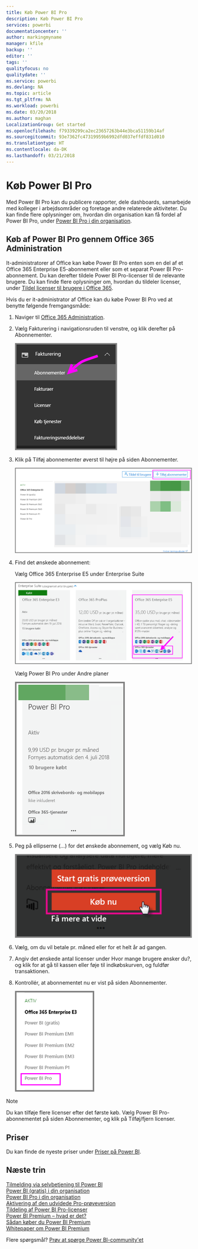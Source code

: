 ```yaml
---
title: Køb Power BI Pro
description: Køb Power BI Pro
services: powerbi
documentationcenter: ''
author: markingmyname
manager: kfile
backup: ''
editor: ''
tags: ''
qualityfocus: no
qualitydate: ''
ms.service: powerbi
ms.devlang: NA
ms.topic: article
ms.tgt_pltfrm: NA
ms.workload: powerbi
ms.date: 03/20/2018
ms.author: maghan
LocalizationGroup: Get started
ms.openlocfilehash: f79339299ca2ec23657263b44e3bca51159b14af
ms.sourcegitcommit: 93e7362fc47319959b6992dfd037effdf831d010
ms.translationtype: HT
ms.contentlocale: da-DK
ms.lasthandoff: 03/21/2018
---
```

# <a name="purchasing-power-bi-pro"></a>Køb Power BI Pro

Med Power BI Pro kan du publicere rapporter, dele dashboards, samarbejde med kolleger i arbejdsområder og foretage andre relaterede aktiviteter. Du kan finde flere oplysninger om, hvordan din organisation kan få fordel af Power BI Pro, under [Power BI Pro i din organisation](service-power-bi-pro-in-your-organization.md).

## <a name="purchasing-power-bi-pro-through-office-365-admin-center"></a>Køb af Power BI Pro gennem Office 365 Administration

It-administratorer af Office kan købe Power BI Pro enten som en del af et Office 365 Enterprise E5-abonnement eller som et separat Power BI Pro-abonnement. Du kan derefter tildele Power BI Pro-licenser til de relevante brugere. Du kan finde flere oplysninger om, hvordan du tildeler licenser, under [Tildel licenser til brugere i Office 365](https://support.office.com/en-us/article/assign-licenses-to-users-in-office-365-for-business-997596b5-4173-4627-b915-36abac6786dc?ui=en-US&rs=en-US&ad=US).

Hvis du er it-administrator af Office kan du købe Power BI Pro ved at benytte følgende fremgangsmåde:

1. Naviger til [Office 365 Administration](https://portal.office.com/adminportal/home#/homepage).
2. Vælg Fakturering i navigationsruden til venstre, og klik derefter på Abonnementer.

    ![image](media/service-purchasing-power-bi-pro/service-purchasing-power-bi-pro-01.png)

3. Klik på Tilføj abonnementer øverst til højre på siden Abonnementer.

    ![image](media/service-purchasing-power-bi-pro/service-purchasing-power-bi-pro-02.png)

4. Find det ønskede abonnement:

    Vælg Office 365 Enterprise E5 under Enterprise Suite

    ![image](media/service-purchasing-power-bi-pro/service-purchasing-power-bi-pro-03.png)

    Vælg Power BI Pro under Andre planer

    ![image](media/service-purchasing-power-bi-pro/service-purchasing-power-bi-pro-04.png)

5. Peg på ellipserne (…) for det ønskede abonnement, og vælg Køb nu.

    ![image](media/service-purchasing-power-bi-pro/service-purchasing-power-bi-pro-05.png)

6. Vælg, om du vil betale pr. måned eller for et helt år ad gangen.
7. Angiv det ønskede antal licenser under Hvor mange brugere ønsker du?, og klik for at gå til kassen eller føje til indkøbskurven, og fuldfør transaktionen.
8. Kontrollér, at abonnementet nu er vist på siden Abonnementer.

   ![image](media/service-purchasing-power-bi-pro/service-purchasing-power-bi-pro-06.png)

> [!NOTE]
> Du kan tilføje flere licenser efter det første køb. Vælg Power BI Pro-abonnementet på siden Abonnementer, og klik på Tilføj/fjern licenser.
>

## <a name="pricing"></a>Priser

Du kan finde de nyeste priser under [Priser på Power BI](https://powerbi.microsoft.com/en-us/pricing/).

## <a name="next-steps"></a>Næste trin
[Tilmelding via selvbetjening til Power BI](service-admin-signing-up-for-power-bi-with-a-new-office-365-trial.md)
<br/>
[Power BI (gratis) i din organisation](service-admin-service-free-in-your-organization.md)
<br/>
[Power BI Pro i din organisation](service-power-bi-pro-in-your-organization.md)
<br/>
[Aktivering af den udvidede Pro-prøveversion](service-extended-pro-trial.md)
<br/>
[Tildeling af Power BI Pro-licenser](service-assigning-power-bi-pro-licenses.md)
<br/>
[Power BI Premium – hvad er det?](service-admin-premium-manage.md)
<br/>
[Sådan køber du Power BI Premium](service-admin-premium-purchase.md)
<br/>
[Whitepaper om Power BI Premium](https://aka.ms/pbipremiumwhitepaper)

Flere spørgsmål? [Prøv at spørge Power BI-community'et](https://community.powerbi.com/)